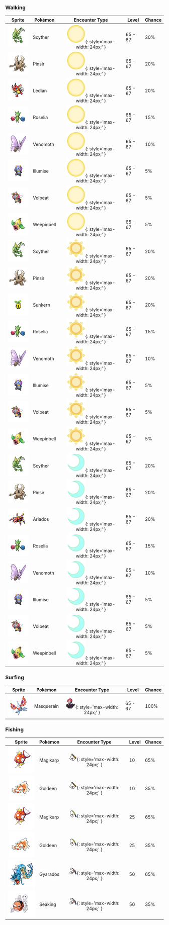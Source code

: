 ### Walking

| Sprite | Pokémon | Encounter Type | Level | Chance |
|:------:|---------|:--------------:|-------|--------|
| ![Scyther](../../assets/sprites/scyther/front.gif) | Scyther | ![Morning](../../assets/encounter_types/morning.png "Morning"){: style='max-width: 24px;' } | 65 - 67 | 20% |
| ![Pinsir](../../assets/sprites/pinsir/front.gif) | Pinsir | ![Morning](../../assets/encounter_types/morning.png "Morning"){: style='max-width: 24px;' } | 65 - 67 | 20% |
| ![Ledian](../../assets/sprites/ledian/front.gif) | Ledian | ![Morning](../../assets/encounter_types/morning.png "Morning"){: style='max-width: 24px;' } | 65 - 67 | 20% |
| ![Roselia](../../assets/sprites/roselia/front.gif) | Roselia | ![Morning](../../assets/encounter_types/morning.png "Morning"){: style='max-width: 24px;' } | 65 - 67 | 15% |
| ![Venomoth](../../assets/sprites/venomoth/front.gif) | Venomoth | ![Morning](../../assets/encounter_types/morning.png "Morning"){: style='max-width: 24px;' } | 65 - 67 | 10% |
| ![Illumise](../../assets/sprites/illumise/front.gif) | Illumise | ![Morning](../../assets/encounter_types/morning.png "Morning"){: style='max-width: 24px;' } | 65 - 67 | 5% |
| ![Volbeat](../../assets/sprites/volbeat/front.gif) | Volbeat | ![Morning](../../assets/encounter_types/morning.png "Morning"){: style='max-width: 24px;' } | 65 - 67 | 5% |
| ![Weepinbell](../../assets/sprites/weepinbell/front.gif) | Weepinbell | ![Morning](../../assets/encounter_types/morning.png "Morning"){: style='max-width: 24px;' } | 65 - 67 | 5% |
| ![Scyther](../../assets/sprites/scyther/front.gif) | Scyther | ![Day](../../assets/encounter_types/day.png "Day"){: style='max-width: 24px;' } | 65 - 67 | 20% |
| ![Pinsir](../../assets/sprites/pinsir/front.gif) | Pinsir | ![Day](../../assets/encounter_types/day.png "Day"){: style='max-width: 24px;' } | 65 - 67 | 20% |
| ![Sunkern](../../assets/sprites/sunkern/front.gif) | Sunkern | ![Day](../../assets/encounter_types/day.png "Day"){: style='max-width: 24px;' } | 65 - 67 | 20% |
| ![Roselia](../../assets/sprites/roselia/front.gif) | Roselia | ![Day](../../assets/encounter_types/day.png "Day"){: style='max-width: 24px;' } | 65 - 67 | 15% |
| ![Venomoth](../../assets/sprites/venomoth/front.gif) | Venomoth | ![Day](../../assets/encounter_types/day.png "Day"){: style='max-width: 24px;' } | 65 - 67 | 10% |
| ![Illumise](../../assets/sprites/illumise/front.gif) | Illumise | ![Day](../../assets/encounter_types/day.png "Day"){: style='max-width: 24px;' } | 65 - 67 | 5% |
| ![Volbeat](../../assets/sprites/volbeat/front.gif) | Volbeat | ![Day](../../assets/encounter_types/day.png "Day"){: style='max-width: 24px;' } | 65 - 67 | 5% |
| ![Weepinbell](../../assets/sprites/weepinbell/front.gif) | Weepinbell | ![Day](../../assets/encounter_types/day.png "Day"){: style='max-width: 24px;' } | 65 - 67 | 5% |
| ![Scyther](../../assets/sprites/scyther/front.gif) | Scyther | ![Night](../../assets/encounter_types/night.png "Night"){: style='max-width: 24px;' } | 65 - 67 | 20% |
| ![Pinsir](../../assets/sprites/pinsir/front.gif) | Pinsir | ![Night](../../assets/encounter_types/night.png "Night"){: style='max-width: 24px;' } | 65 - 67 | 20% |
| ![Ariados](../../assets/sprites/ariados/front.gif) | Ariados | ![Night](../../assets/encounter_types/night.png "Night"){: style='max-width: 24px;' } | 65 - 67 | 20% |
| ![Roselia](../../assets/sprites/roselia/front.gif) | Roselia | ![Night](../../assets/encounter_types/night.png "Night"){: style='max-width: 24px;' } | 65 - 67 | 15% |
| ![Venomoth](../../assets/sprites/venomoth/front.gif) | Venomoth | ![Night](../../assets/encounter_types/night.png "Night"){: style='max-width: 24px;' } | 65 - 67 | 10% |
| ![Illumise](../../assets/sprites/illumise/front.gif) | Illumise | ![Night](../../assets/encounter_types/night.png "Night"){: style='max-width: 24px;' } | 65 - 67 | 5% |
| ![Volbeat](../../assets/sprites/volbeat/front.gif) | Volbeat | ![Night](../../assets/encounter_types/night.png "Night"){: style='max-width: 24px;' } | 65 - 67 | 5% |
| ![Weepinbell](../../assets/sprites/weepinbell/front.gif) | Weepinbell | ![Night](../../assets/encounter_types/night.png "Night"){: style='max-width: 24px;' } | 65 - 67 | 5% |

### Surfing

| Sprite | Pokémon | Encounter Type | Level | Chance |
|:------:|---------|:--------------:|-------|--------|
| ![Masquerain](../../assets/sprites/masquerain/front.gif) | Masquerain | ![Surf](../../assets/encounter_types/surf.png "Surf"){: style='max-width: 24px;' } | 65 - 67 | 100% |

### Fishing

| Sprite | Pokémon | Encounter Type | Level | Chance |
|:------:|---------|:--------------:|-------|--------|
| ![Magikarp](../../assets/sprites/magikarp/front.gif) | Magikarp | ![Old Rod](../../assets/encounter_types/old_rod.png "Old Rod"){: style='max-width: 24px;' } | 10 | 65% |
| ![Goldeen](../../assets/sprites/goldeen/front.gif) | Goldeen | ![Old Rod](../../assets/encounter_types/old_rod.png "Old Rod"){: style='max-width: 24px;' } | 10 | 35% |
| ![Magikarp](../../assets/sprites/magikarp/front.gif) | Magikarp | ![Good Rod](../../assets/encounter_types/good_rod.png "Good Rod"){: style='max-width: 24px;' } | 25 | 65% |
| ![Goldeen](../../assets/sprites/goldeen/front.gif) | Goldeen | ![Good Rod](../../assets/encounter_types/good_rod.png "Good Rod"){: style='max-width: 24px;' } | 25 | 35% |
| ![Gyarados](../../assets/sprites/gyarados/front.gif) | Gyarados | ![Super Rod](../../assets/encounter_types/super_rod.png "Super Rod"){: style='max-width: 24px;' } | 50 | 65% |
| ![Seaking](../../assets/sprites/seaking/front.gif) | Seaking | ![Super Rod](../../assets/encounter_types/super_rod.png "Super Rod"){: style='max-width: 24px;' } | 50 | 35% |

